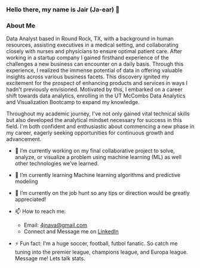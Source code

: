 ### Hello there, my name is Jair (Ja-ear) 👋

### About Me
Data Analyst based in Round Rock, TX, with a background in human resources, assisting executives in a medical setting, and collaborating closely with nurses and physicians to ensure optimal patient care. After working in a startup company I gained firsthand experience of the challenges a new business can encounter on a daily basis. Through this experience, I realized the immense potential of data in offering valuable insights across various business facets. This discovery ignited my excitement for the prospect of enhancing products and services in ways I hadn't previously envisioned. Motivated by this, I embarked on a career shift towards data analytics, enrolling in the UT McCombs Data Analytics and Visualization Bootcamp to expand my knowledge.

Throughout my academic journey, I've not only gained vital technical skills but also developed the analytical mindset necessary for success in this field. I'm both confident and enthusiastic about commencing a new phase in my career, eagerly seeking opportunities for continuous growth and advancement.

- 🔭 I’m currently working on my final collaborative project to solve, analyze, or visualize a problem using machine learning (ML) as well other technologies we’ve learned.

- 🌱 I’m currently learning Machine learning algorithms and predictive modeling

- 🤔 I’m currently on the job hunt so any tips or direction would be greatly appreciated!
  
-  📫 How to reach me:
    - Email: [4jnava@gmail.com](4jnava@gmail.com)
    - Connect and Message me on [LinkedIn](https://www.linkedin.com/in/jairn/)

- ⚡ Fun fact: I'm a huge soccer, football, futbol fanatic. So catch me tuning into the premier league, champions league, and Europa league. Message me! Lets talk stats. 
  

<!--
**Jaynav04/Jaynav04** is a ✨ _special_ ✨ repository because its `README.md` (this file) appears on your GitHub profile.

Here are some ideas to get you started:



- 👯 I’m looking to collaborate on ...

- 💬 Ask me about ...

- 😄 Pronouns: ...

-->
